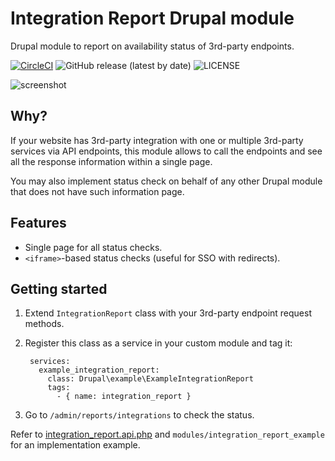 # Integration Report Drupal module
Drupal module to report on availability status of 3rd-party endpoints.

[![CircleCI](https://circleci.com/gh/AlexSkrypnyk/integration_report.svg?style=shield)](https://circleci.com/gh/AlexSkrypnyk/integration_report)
![GitHub release (latest by date)](https://img.shields.io/github/v/release/AlexSkrypnyk/integration_report)
![LICENSE](https://img.shields.io/github/license/drevops/generated_content)

![screenshot](https://user-images.githubusercontent.com/378794/39668688-daf598bc-5117-11e8-9d15-5459278d164e.png)

## Why?

If your website has 3rd-party integration with one or multiple 3rd-party
services via API endpoints, this module allows to call the endpoints and
see all the response information within a single page.

You may also implement status check on behalf of any other Drupal module that
does not have such information page.

## Features

- Single page for all status checks.
- `<iframe>`-based status checks (useful for SSO with redirects).

## Getting started

1. Extend `IntegrationReport` class with your 3rd-party endpoint request
   methods.
2. Register this class as a service in your custom module and tag it:

        services:
          example_integration_report:
            class: Drupal\example\ExampleIntegrationReport
            tags:
              - { name: integration_report }

3. Go to `/admin/reports/integrations` to check the status.

Refer to [integration_report.api.php](integration_report.api.php) and
`modules/integration_report_example` for an implementation example.
